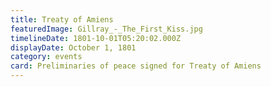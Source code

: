 ```yaml
---
title: Treaty of Amiens
featuredImage: Gillray_-_The_First_Kiss.jpg
timelineDate: 1801-10-01T05:20:02.000Z
displayDate: October 1, 1801
category: events
card: Preliminaries of peace signed for Treaty of Amiens
---
```

